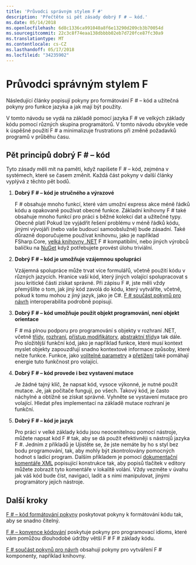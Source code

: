```yaml
---
title: 'Průvodci správným stylem F #'
description: 'Přečtěte si pět zásady dobrý F # – kód.'
ms.date: 05/14/2018
ms.openlocfilehash: 6d8c1336ca991040a8f6e13290d209cb3b70054d
ms.sourcegitcommit: 22c3c8f74eaa138dbbbb02eb7d720fce87fc30a9
ms.translationtype: MT
ms.contentlocale: cs-CZ
ms.lasthandoff: 05/17/2018
ms.locfileid: "34235902"
---
```

# <a name="f-style-guide"></a>Průvodci správným stylem F #

Následující články popisují pokyny pro formátování F # – kód a užitečná pokyny pro funkce jazyka a jak mají být použity.

V tomto návodu se vydá na základě pomocí jazyka F # ve velkých základy kódu pomocí různých skupina programátorů. V tomto návodu obvykle vede k úspěšné použití F # a minimalizuje frustrations při změně požadavků programů v průběhu času.

## <a name="five-principles-of-good-f-code"></a>Pět principů dobrý F # – kód

Tyto zásady měli mít na paměti, když napíšete F # – kód, zejména v systémech, které se časem změnit. Každá část pokyny v další články vyplývá z těchto pět bodů.

1. **Dobrý F # – kód je stručného a výrazové**

    F # obsahuje mnoho funkcí, které vám umožní express akce méně řádků kódu a opakovaně používat obecné funkce. Základní knihovny F # také obsahuje mnoho funkcí pro práci s běžné kolekcí dat a užitečné typy. Obecně platí Pokud lze vyjádřit řešení problému v méně řádků kódu, jinými vývojáři (nebo vaše budoucí samoobslužné) bude zásadní. Také důrazně doporučujeme používat knihovnu, jako je například FSharp.Core, [velká knihovny .NET](https://docs.microsoft.com/dotnet/api/) F # kompatibilní, nebo jiných výrobců balíčku na [NuGet](https://www.nuget.org/) když potřebujete provést úlohu triviální.

2. **Dobrý F # – kód je umožňuje vzájemnou spolupráci**

    Vzájemná spolupráce může trvat více formulářů, včetně použití kódu v různých jazycích. Hranice vaší kód, který jiných volající spolupracovat s jsou kritické části získat správné. Při zápisu F #, jste měli vždy přemýšlíte o tom, jak jiný kód zavolá do kódu, který vytváříte, včetně, pokud k tomu mohou z jiný jazyk, jako je C#. [F # součást pokynů pro návrh](component-design-guidelines.md) interoperabilita podrobně popisují.

3. **Dobrý F # – kód umožňuje použít objekt programování, není objekt orientace**

    F # má plnou podporu pro programování s objekty v rozhraní .NET, včetně [třídy](../language-reference/classes.md), [rozhraní](../language-reference/interfaces.md), [přístup modifikátory](../language-reference/access-control.md), [abstraktní třídy](../language-reference/abstract-classes.md)a tak dále. Pro složitější funkční kód, jako je například funkce, které musí kontext myslet objekty zapouzdřují snadno kontextové informace způsoby, které nelze funkce. Funkce, jako [volitelné parametry](../language-reference/members/methods.md#optional-arguments) a [přetížení](../language-reference/members/methods.md#overloaded-methods) také pomáhají energie tuto funkčnost pro volající.

4. **Dobrý F # – kód provede i bez vystavení mutace**

    Je žádné tajný klíč, že napsat kód, vysoce výkonné, je nutné použít mutace. Je, jak počítače fungují, po všech. Takový kód, je často náchylné a obtížně se získat správné. Vyhněte se vystavení mutace pro volající. Hledat přes implementací na základě mutace rozhraní je funkční.

5. **Dobrý F # – kód je jazyk**

    Pro práci v velké základy kódu jsou neocenitelnou pomocí nástroje, můžete napsat kód F # tak, aby se dá použít efektivněji s nástrojů jazyka F #. Jedním z příkladů je Ujistěte se, že jste nemáte by ho s styl bez bodu programování, tak, aby mohly být zkontrolovány pomocných hodnot s ladicí program. Dalším příkladem je pomocí [dokumentační komentáře XML](../language-reference/xml-documentation.md) popisující konstrukce tak, aby popisů tlačítek v editory můžete zobrazit tyto komentáře v lokalitě volání. Vždy vezměte v úvahu jak váš kód bude číst, navigaci, ladit a s nimi manipulovat, jinými programátory jejich nástroje.

## <a name="next-steps"></a>Další kroky

[F # – kód formátování pokyny](formatting.md) poskytovat pokyny k formátování kódu tak, aby se snadno čitelný.

[F # – konvence kódování](conventions.md) poskytuje pokyny pro programovací idioms, které vám pomůžou dlouhodobé údržby větší F # F # základy kódu.

[F # součást pokynů pro návrh](component-design-guidelines.md) obsahují pokyny pro vytváření F # komponenty, například knihovny.
